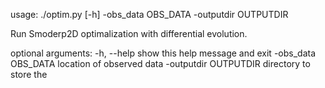 usage: ./optim.py [-h] -obs_data OBS_DATA -outputdir OUTPUTDIR

Run Smoderp2D optimalization with differential evolution.

optional arguments:
  -h, --help            show this help message and exit
  -obs_data OBS_DATA    location of observed data
  -outputdir OUTPUTDIR  directory to store the

